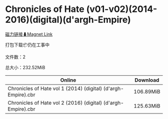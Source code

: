 # Chronicles of Hate (v01-v02)(2014-2016)(digital)(d'argh-Empire)

[磁力链接⬇Magnet Link](magnet:?xt=urn:btih:56149ec95b4917ea218e182a3191cb1f880f5a99&dn=Chronicles%20of%20Hate%20%28v01-v02%29%282014-2016%29%28digital%29%28d%27argh-Empire%29)

打包下载📦仍在工事中

文件数：2

总大小：232.52MiB

Online | Download
--- | ---
Chronicles of Hate vol 1 (2014) (digital) (d'argh-Empire).cbr | 106.89MiB
Chronicles of Hate vol 2 (2016) (digital) (d'argh-Empire).cbr | 125.63MiB